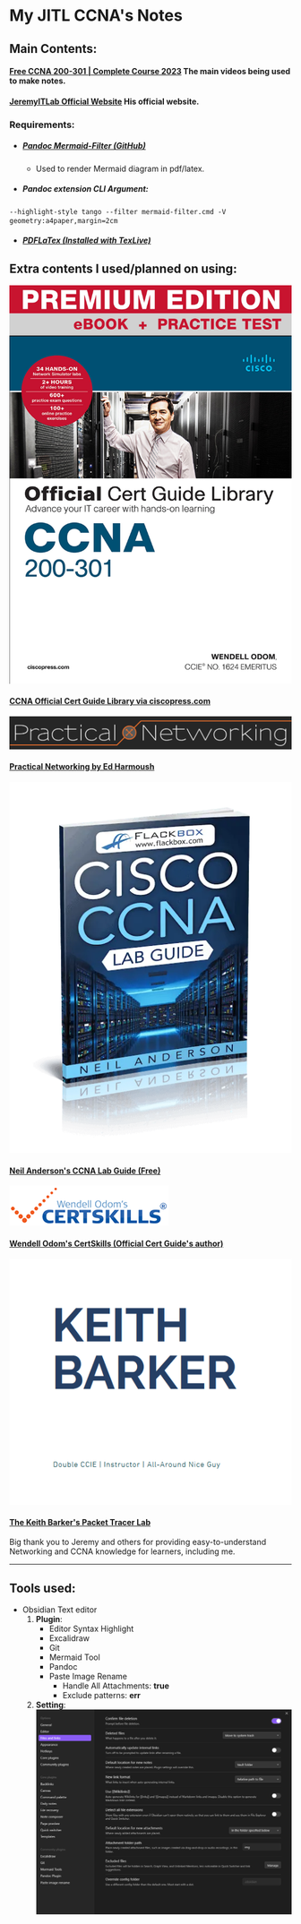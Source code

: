 # My JITL CCNA's Notes

## Main Contents:

#### [Free CCNA 200-301 | Complete Course 2023](https://www.youtube.com/playlist?list=PLxbwE86jKRgMpuZuLBivzlM8s2Dk5lXBQ) The main videos being used to make notes.
#### [JeremyITLab Official Website](https://courses.jeremysitlab.com/) His official website.

### Requirements:
* ##### [Pandoc Mermaid-Filter (GitHub)](https://github.com/raghur/mermaid-filter)
	* Used to render Mermaid diagram in pdf/latex.
* ##### Pandoc extension CLI Argument:

```shell
--highlight-style tango --filter mermaid-filter.cmd -V geometry:a4paper,margin=2cm
```

* ##### [PDFLaTex (Installed with TexLive)](https://tug.org/texlive/windows.html#install)

## Extra contents I used/planned on using:

![](img/README.jpg)
#### [CCNA Official Cert Guide Library via ciscopress.com](https://www.ciscopress.com/store/ccna-200-301-official-cert-guide-library-9781587147142)

![](img/README-1.png)
#### [Practical Networking by Ed Harmoush](https://www.practicalnetworking.net/)

![](img/README.webp)
#### [Neil Anderson's CCNA Lab Guide (Free)](https://www.flackbox.com/cisco-ccna-lab-guide)

![](img/README-2.png)

#### [Wendell Odom's CertSkills (Official Cert Guide's author)](https://www.certskills.com/)

![](img/README-3.png)
#### [The Keith Barker's Packet Tracer Lab](https://www.thekeithbarker.com/)

Big thank  you to Jeremy and others for providing easy-to-understand Networking and CCNA knowledge for learners, including me.  

<hr>

## Tools used:
* Obsidian Text editor
	1. **Plugin**:
		* Editor Syntax Highlight
		* Excalidraw
		* Git
		* Mermaid Tool
		* Pandoc
		* Paste Image Rename
			* Handle All Attachments: **true**
			* Exclude patterns: **err**
	2. **Setting**:
		![](img/README-4.png)